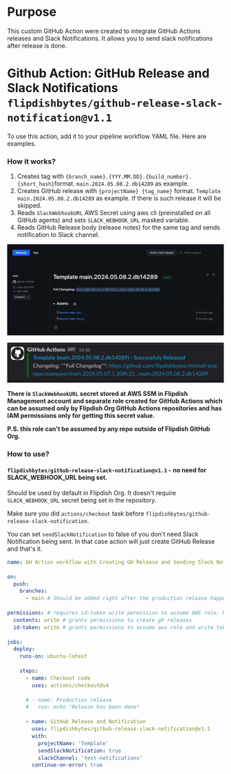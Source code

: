 # Purpose

This custom GitHub Action were created to integrate GitHub Actions releases and Slack Notifications. It allows you to send slack notifications after release is done.

# Github Action: GitHub Release and Slack Notifications `flipdishbytes/github-release-slack-notification@v1.1`

To use this action, add it to your pipeline workflow YAML file. Here are examples.

### How it works?

1. Creates tag with `{branch_name}.{YYY.MM.DD}.{build_number}.{short_hash}`format. `main.2024.05.08.2.db14289` as example.
2. Creates GitHub release with `{projectName} {tag_name}` format. `Template main.2024.05.08.2.db14289` as example. If there is such release it will be skipped.
3. Reads `SlackWebhookURL` AWS Secret using aws cli (preinstalled on all GitHub agents) and sets `SLACK_WEBHOOK_URL` masked variable.
4. Reads GitHub Release body (release notes) for the same tag and sends notification to Slack channel.


![GitHub Release example](screenshots/release-example.png)

![Slack Notification example](screenshots/notification-example.png)

**There is `SlackWebhookURL` secret stored at AWS SSM in Flipdish Management account and separate role created for GitHub Actions which can be assumed only by Flipdish Org GitHub Actions repositories and has IAM permissions only for getting this secret value.**

**P.S. this role can't be assumed by any repo outside of Flipdish GitHub Org.**

### How to use?

#### `flipdishbytes/github-release-slack-notification@v1.1` - no need for SLACK_WEBHOOK_URL being set.
Should be used by default in Flipdish Org. It doesn't require `SLACK_WEBHOOK_URL` secret being set in the repository.

Make sure you did `actions/checkout` task before `flipdishbytes/github-release-slack-notification`.

You can set `sendSlackNotification` to false of you don't need Slack Notification being sent. In that case action will just create GitHub Release and that's it.
```yaml
name: GH Action workflow with Creating GH Release and Sending Slack Notification

on:
  push:
    branches:
      - main # Should be added right after the production release happened

permissions: # requires id-token write permission to assume AWS role. Make sure you added this to your yml.
  contents: write # grants permissions to create gh releases
  id-token: write # grants permissions to assume aws role and write tokens

jobs:
  deploy:
    runs-on: ubuntu-latest

    steps:
      - name: Checkout code
        uses: actions/checkout@v4

      # - name: Production release
      #   run: echo "Release has been done"
      
      - name: GitHub Release and Notification
        uses: flipdishbytes/github-release-slack-notification@v1.1
        with:
          projectName: 'Template'
          sendSlackNotification: true
          slackChannel: 'test-notifications'
        continue-on-error: true

```